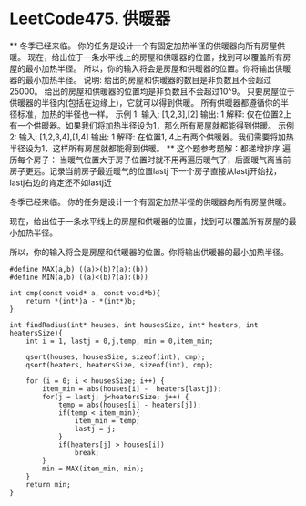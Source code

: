 # LeetCode475. 供暖器
**
冬季已经来临。 你的任务是设计一个有固定加热半径的供暖器向所有房屋供暖。
现在，给出位于一条水平线上的房屋和供暖器的位置，找到可以覆盖所有房屋的最小加热半径。
所以，你的输入将会是房屋和供暖器的位置。你将输出供暖器的最小加热半径。
说明:
给出的房屋和供暖器的数目是非负数且不会超过 25000。
给出的房屋和供暖器的位置均是非负数且不会超过10^9。
只要房屋位于供暖器的半径内(包括在边缘上)，它就可以得到供暖。
所有供暖器都遵循你的半径标准，加热的半径也一样。
示例 1:
输入: [1,2,3],[2]
输出: 1
解释: 仅在位置2上有一个供暖器。如果我们将加热半径设为1，那么所有房屋就都能得到供暖。
示例 2:
输入: [1,2,3,4],[1,4]
输出: 1
解释: 在位置1, 4上有两个供暖器。我们需要将加热半径设为1，这样所有房屋就都能得到供暖。
**
这个题参考题解：都递增排序
遍历每个房子：
当暖气位置大于房子位置时就不用再遍历暖气了，后面暖气离当前房子更远。记录当前房子最近暖气的位置lastj
下一个房子直接从lastj开始找，lastj右边的肯定还不如lastj近

冬季已经来临。 你的任务是设计一个有固定加热半径的供暖器向所有房屋供暖。

现在，给出位于一条水平线上的房屋和供暖器的位置，找到可以覆盖所有房屋的最小加热半径。

所以，你的输入将会是房屋和供暖器的位置。你将输出供暖器的最小加热半径。

```
#define MAX(a,b) ((a)>(b)?(a):(b))
#define MIN(a,b) ((a)<(b)?(a):(b))

int cmp(const void* a, const void*b){
    return *(int*)a - *(int*)b;
}

int findRadius(int* houses, int housesSize, int* heaters, int heatersSize){
    int i = 1, lastj = 0,j,temp, min = 0,item_min;

    qsort(houses, housesSize, sizeof(int), cmp);
    qsort(heaters, heatersSize, sizeof(int), cmp);

    for (i = 0; i < housesSize; i++) {
        item_min = abs(houses[i] -  heaters[lastj]);
        for(j = lastj; j<heatersSize; j++) {
            temp = abs(houses[i] - heaters[j]);
            if(temp < item_min){
                item_min = temp;
                lastj = j;
            }
            if(heaters[j] > houses[i])
                break;
        }
        min = MAX(item_min, min);
    }
    return min;
}

```
